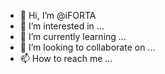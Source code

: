 - 👋 Hi, I’m @iFORTA
- 👀 I’m interested in ...
- 🌱 I’m currently learning ...
- 💞️ I’m looking to collaborate on ...
- 📫 How to reach me ...

<!---
iFORTA/iFORTA is a ✨ special ✨ repository because its `README.md` (this file) appears on your GitHub profile.
You can click the Preview link to take a look at your changes.
--->
